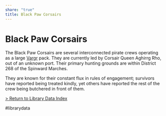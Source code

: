```yaml
---
share: "true"
title: Black Paw Corsairs
---
```

  
# Black Paw Corsairs  
  
The Black Paw Corsairs are several interconnected pirate crews operating as a large [Vargr](Vargr.md) pack. They are currently led by Corsair Queen Aghirrg Rho, out of an unknown port. Their primary hunting grounds are within District 268 of the Spinward Marches.  
  
They are known for their constant flux in rules of engagement; survivors have reported being treated kindly, yet others have reported the rest of the crew being butchered in front of them.  
  
  
[ > Return to Library Data Index](LibraryData.md)  
  
#librarydata